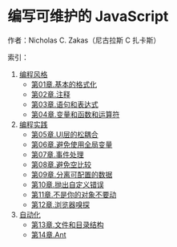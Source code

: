 # 编写可维护的 JavaScript

作者：Nicholas C. Zakas（尼古拉斯 C 扎卡斯）

索引：

1. [编程风格](./编程风格.md)
    * [第01章.基本的格式化](./第01章.基本的格式化.md)
    * [第02章.注释](./第02章.注释.md)
    * [第03章.语句和表达式](./第03章.语句和表达式.md)
    * [第04章.变量和函数和运算符](./第04章.变量和函数和运算符.md)
2. [编程实践](./编程实践.md)
    * [第05章.UI层的松耦合](./第05章.UI层的松耦合.md)
    * [第06章.避免使用全局变量](./第06章.避免使用全局变量.md)
    * [第07章.事件处理](./第07章.事件处理.md)
    * [第08章.避免空比较](./第08章.避免空比较.md)
    * [第09章.分离可配置的数据](./第09章.分离可配置的数据.md)
    * [第10章.抛出自定义错误](./第10章.抛出自定义错误.md)
    * [第11章.不是你的对象不要动](./第11章.不是你的对象不要动.md)
    * [第12章.浏览器嗅探](./第12章.浏览器嗅探.md)
3. [自动化](./自动化.md)
    * [第13章.文件和目录结构](./第13章.文件和目录结构.md)
    * [第14章.Ant](./第14章.Ant.md)